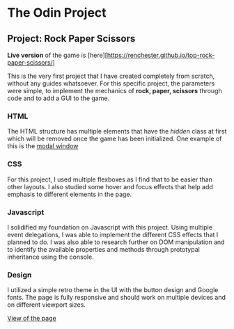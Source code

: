 # The Odin Project

## Project: Rock Paper Scissors

**Live version** of the game is [here][https://renchester.github.io/top-rock-paper-scissors/]

This is the very first project that I have created completely from scratch, without any guides whatsoever. For this specific project, the parameters were simple, to implement the mechanics of **rock, paper, scissors** through code and to add a GUI to the game.

### HTML

The HTML structure has multiple elements that have the _hidden_ class at first which will be removed once the game has been initialized. One example of this is the [modal window](./img/modal-window.jpg)

### CSS

For this project, I used multiple flexboxes as I find that to be easier than other layouts. I also studied some hover and focus effects that help add emphasis to different elements in the page.

### Javascript

I solidified my foundation on Javascript with this project. Using multiple event delegations, I was able to implement the different CSS effects that I planned to do. I was also able to research further on DOM manipulation and to identify the available properties and methods through prototypal inheritance using the console.

### Design

I utilized a simple retro theme in the UI with the button design and Google fonts. The page is fully responsive and should work on multiple devices and on different viewport sizes.

[View of the page](./img/simple-ui.jpg)

